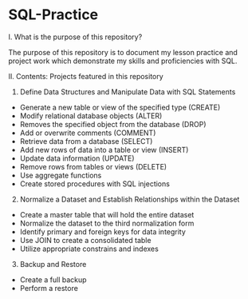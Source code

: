 # SQL-Practice

I. What is the purpose of this repository?

The purpose of this repository is to document my lesson practice and project work which demonstrate my skills and proficiencies with SQL.

II. Contents: Projects featured in this repository

1. Define Data Structures and Manipulate Data with SQL Statements
* Generate a new table or view of the specified type (CREATE)
* Modify relational database objects (ALTER)
* Removes the specified object from the database (DROP)
* Add or overwrite comments (COMMENT)
* Retrieve data from a database (SELECT)
* Add new rows of data into a table or view (INSERT)
* Update data information (UPDATE)
* Remove rows from tables or views (DELETE)
* Use aggregate functions
* Create stored procedures with SQL injections


2. Normalize a Dataset and Establish Relationships within the Dataset
*	Create a master table that will hold the entire dataset
*	Normalize the dataset to the third normalization form
*	Identify primary and foreign keys for data integrity
*	Use JOIN to create a consolidated table
*	Utilize appropriate constrains and indexes

3. Backup and Restore
*	Create a full backup
*	Perform a restore
